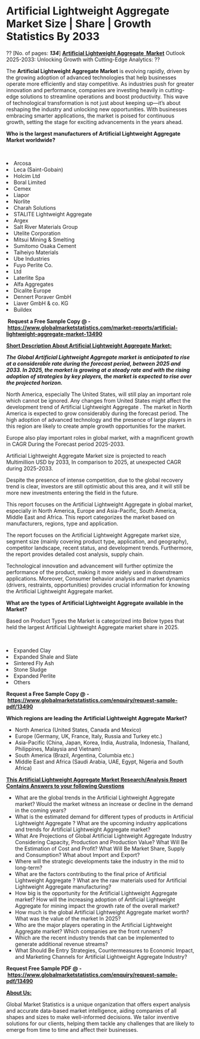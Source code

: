 <H1>Artificial Lightweight Aggregate Market Size | Share | Growth Statistics By 2033</H1><p>?? [No. of pages:&nbsp;<strong><em>134</em></strong>]&nbsp;<strong><a href="https://www.globalmarketstatistics.com/market-reports/artificial-lightweight-aggregate-market-13490">Artificial Lightweight Aggregate &nbsp;Market</a></strong>&nbsp;Outlook 2025-2033: Unlocking Growth with Cutting-Edge Analytics: ??</p><p>The <strong>Artificial Lightweight Aggregate Market</strong> is evolving rapidly, driven by the growing adoption of advanced technologies that help businesses operate more efficiently and stay competitive. As industries push for greater innovation and performance, companies are investing heavily in cutting-edge solutions to streamline operations and boost productivity. This wave of technological transformation is not just about keeping up&mdash;it&rsquo;s about reshaping the industry and unlocking new opportunities. With businesses embracing smarter applications, the market is poised for continuous growth, setting the stage for exciting advancements in the years ahead.</p><p><strong>Who is the largest manufacturers of Artificial Lightweight Aggregate Market worldwide?</strong></p><p>&nbsp;<li>Arcosa<li> Leca (Saint-Gobain)<li> Holcim Ltd<li> Boral Limited<li> Cemex<li> Liapor<li> Norlite<li> Charah Solutions<li> STALITE Lightweight Aggregate<li> Argex<li> Salt River Materials Group<li> Utelite Corporation<li> Mitsui Mining & Smelting<li> Sumitomo Osaka Cement<li> Taiheiyo Materials<li> Ube Industries<li> Fuyo Perlite Co.<li> Ltd<li> Laterlite Spa<li> Alfa Aggregates<li> Dicalite Europe<li> Dennert Poraver GmbH<li> Liaver GmbH & co. KG<li> Buildex</p><p>&nbsp;<strong>Request a Free Sample Copy @ -&nbsp;<a href="https://www.globalmarketstatistics.com/market-reports/artificial-lightweight-aggregate-market-13490">https://www.globalmarketstatistics.com/market-reports/artificial-lightweight-aggregate-market-13490</a></strong></p><p><strong><u>Short Description About Artificial Lightweight Aggregate Market:</u></strong></p><p><strong><em>The Global Artificial Lightweight Aggregate market is anticipated to rise at a considerable rate during the forecast period, between 2025 and 2033. In 2025, the market is growing at a steady rate and with the rising adoption of strategies by key players, the market is expected to rise over the projected horizon.</em></strong></p><p>North America, especially The United States, will still play an important role which cannot be ignored. Any changes from United States might affect the development trend of Artificial Lightweight Aggregate . The market in North America is expected to grow considerably during the forecast period. The high adoption of advanced technology and the presence of large players in this region are likely to create ample growth opportunities for the market.</p><p>Europe also play important roles in global market, with a magnificent growth in CAGR During the Forecast period 2025-2033.</p><p>Artificial Lightweight Aggregate Market size is projected to reach Multimillion USD by 2033, In comparison to 2025, at unexpected CAGR during 2025-2033.</p><p>Despite the presence of intense competition, due to the global recovery trend is clear, investors are still optimistic about this area, and it will still be more new investments entering the field in the future.</p><p>This report focuses on the Artificial Lightweight Aggregate in global market, especially in North America, Europe and Asia-Pacific, South America, Middle East and Africa. This report categorizes the market based on manufacturers, regions, type and application.</p><p>The report focuses on the Artificial Lightweight Aggregate market size, segment size (mainly covering product type, application, and geography), competitor landscape, recent status, and development trends. Furthermore, the report provides detailed cost analysis, supply chain.</p><p>Technological innovation and advancement will further optimize the performance of the product, making it more widely used in downstream applications. Moreover, Consumer behavior analysis and market dynamics (drivers, restraints, opportunities) provides crucial information for knowing the Artificial Lightweight Aggregate market.</p><p><strong>What are the types of Artificial Lightweight Aggregate available in the Market?</strong></p><p>Based on Product Types the Market is categorized into Below types that held the largest Artificial Lightweight Aggregate market share in 2025.</p><p>&nbsp;<li>Expanded Clay<li> Expanded Shale and Slate<li> Sintered Fly Ash<li> Stone Sludge<li> Expanded Perlite<li> Others&nbsp;</p><p><strong>Request a Free Sample Copy @ -&nbsp;<a href="https://www.globalmarketstatistics.com/enquiry/request-sample-pdf/13490">https://www.globalmarketstatistics.com/enquiry/request-sample-pdf/13490</a></strong></p><p><strong>Which regions are leading the Artificial Lightweight Aggregate Market?</strong></p><ul><li>North America (United States, Canada and Mexico)</li><li>Europe (Germany, UK, France, Italy, Russia and Turkey etc.)</li><li>Asia-Pacific (China, Japan, Korea, India, Australia, Indonesia, Thailand, Philippines, Malaysia and Vietnam)</li><li>South America (Brazil, Argentina, Columbia etc.)</li><li>Middle East and Africa (Saudi Arabia, UAE, Egypt, Nigeria and South Africa)</li></ul><p><strong><u>This Artificial Lightweight Aggregate Market Research/Analysis Report Contains Answers to your following Questions</u></strong></p><ul><li>What are the global trends in the Artificial Lightweight Aggregate market? Would the market witness an increase or decline in the demand in the coming years?</li><li>What is the estimated demand for different types of products in Artificial Lightweight Aggregate ? What are the upcoming industry applications and trends for Artificial Lightweight Aggregate market?</li><li>What Are Projections of Global Artificial Lightweight Aggregate Industry Considering Capacity, Production and Production Value? What Will Be the Estimation of Cost and Profit? What Will Be Market Share, Supply and Consumption? What about Import and Export?</li><li>Where will the strategic developments take the industry in the mid to long-term?</li><li>What are the factors contributing to the final price of Artificial Lightweight Aggregate ? What are the raw materials used for Artificial Lightweight Aggregate manufacturing?</li><li>How big is the opportunity for the Artificial Lightweight Aggregate market? How will the increasing adoption of Artificial Lightweight Aggregate for mining impact the growth rate of the overall market?</li><li>How much is the global Artificial Lightweight Aggregate market worth? What was the value of the market In 2025?</li><li>Who are the major players operating in the Artificial Lightweight Aggregate market? Which companies are the front runners?</li><li>Which are the recent industry trends that can be implemented to generate additional revenue streams?</li><li>What Should Be Entry Strategies, Countermeasures to Economic Impact, and Marketing Channels for Artificial Lightweight Aggregate Industry?</li></ul><p><strong>Request Free Sample PDF @ -&nbsp;<a href="https://www.globalmarketstatistics.com/enquiry/request-sample-pdf/13490">https://www.globalmarketstatistics.com/enquiry/request-sample-pdf/13490</a></strong></p><p><strong><u>About Us:</u></strong></p><p>Global Market Statistics&nbsp;is a unique organization that offers expert analysis and accurate data-based market intelligence, aiding companies of all shapes and sizes to make well-informed decisions. We tailor inventive solutions for our clients, helping them tackle any challenges that are likely to emerge from time to time and affect their businesses.</p>
